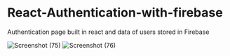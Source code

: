 # React-Authentication-with-firebase

Authentication page built in react and data of users stored in Firebase
<!-- My Firebase API has been removed kindly get started with Firebase to get your own API -->

![Screenshot (75)](https://user-images.githubusercontent.com/102142446/163588317-5d61e825-2787-4029-a6cb-0a0d2c930213.png) ![Screenshot (76)](https://user-images.githubusercontent.com/102142446/163588395-3837c07f-0d48-4905-84df-f574b8523a28.png)

